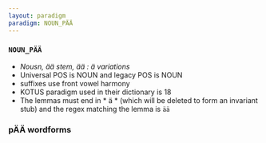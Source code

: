 ```yaml
---
layout: paradigm
paradigm: NOUN_PÄÄ
---
```

### ` NOUN_PÄÄ `

* _Nousn, ää stem, ää : ä variations_
* Universal POS is NOUN and legacy POS is NOUN
* suffixes use front vowel harmony
* KOTUS paradigm used in their dictionary is 18
* The lemmas must end in * ä * (which will be deleted to form an invariant stub) and the regex matching the lemma is ` ää `

### pÄÄ wordforms


